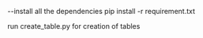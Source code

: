 --install all the dependencies
    pip install -r requirement.txt

run create_table.py for creation of tables
